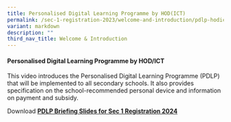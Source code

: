 ```yaml
---
title: Personalised Digital Learning Programme by HOD(ICT)
permalink: /sec-1-registration-2023/welcome-and-introduction/pdlp-hodict/
variant: markdown
description: ""
third_nav_title: Welcome & Introduction
---
```

#### **Personalised Digital Learning Programme by HOD/ICT**

This video introduces the Personalised Digital Learning Programme (PDLP) that will be implemented to all secondary schools. It also provides specification on the school-recommended personal device and information on payment and subsidy.

Download **[PDLP Briefing Slides for Sec 1 Registration 2024](/files/2023/Uploads/32024_Sec_1_Registration_PDLP.pdf)**


